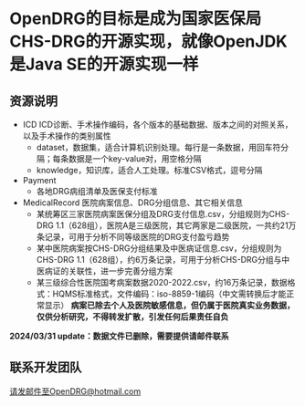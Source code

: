 # OpenDRG的目标是成为国家医保局CHS-DRG的开源实现，就像OpenJDK是Java SE的开源实现一样

## 资源说明
* ICD
ICD诊断、手术操作编码，各个版本的基础数据、版本之间的对照关系，以及手术操作的类别属性
  * dataset，数据集，适合计算机识别处理。每行是一条数据，用回车符分隔；每条数据是一个key-value对，用空格分隔
  * knowledge，知识库，适合人工处理。标准CSV格式，逗号分隔
* Payment
  * 各地DRG病组清单及医保支付标准
* MedicalRecord
医院病案信息、DRG分组信息、其它相关信息
  * 某统筹区三家医院病案医保分组及DRG支付信息.csv，分组规则为CHS-DRG 1.1（628组），医院A是三级医院，其它两家是二级医院，一共约21万条记录，可用于分析不同等级医院的DRG支付盈亏趋势
  * 某中医院病案按CHS-DRG分组结果及中医病证信息.csv，分组规则为CHS-DRG 1.1（628组），约6万条记录，可用于分析CHS-DRG分组与中医病证的关联性，进一步完善分组方案
  * 某三级综合性医院国考病案数据2020-2022.csv，约16万条记录，数据格式：HQMS标准格式，文件编码：iso-8859-1编码（中文需转换后才能正常显示）
**病案已除去个人及医院敏感信息，但仍属于医院真实业务数据，仅供分析研究，不得转发扩散，引发任何后果责任自负**

**2024/03/31 update：数据文件已删除，需要提供请邮件联系**

## 联系开发团队
请发邮件至OpenDRG@hotmail.com

